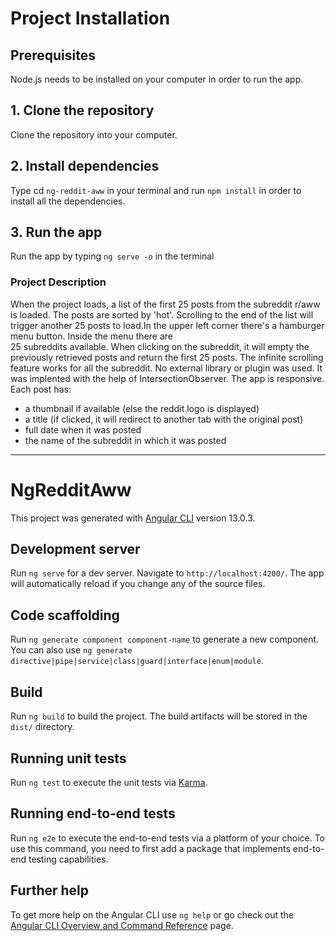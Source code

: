 # Project Installation 

## Prerequisites 
Node.js needs to be installed on your computer in order to run the app.

## 1. Clone the repository
Clone the repository into your computer. 

## 2. Install dependencies
Type cd `ng-reddit-aww` in your terminal and run `npm install` in order to install all the dependencies.

## 3. Run the app
Run the app by typing `ng serve -o` in the terminal 

### Project Description

When the project loads, a list of the first 25 posts from the subreddit r/aww is loaded. 
The posts are sorted by 'hot'. Scrolling to the end of the list will trigger another 25 
posts to load.In the upper left corner there's a hamburger menu button. Inside the menu there are  
25 subreddits available. When clicking on the subreddit, it will empty the previously retrieved
posts and return the first 25 posts. The infinite scrolling feature works for all the subreddit.
No external library or plugin was used. It was implented with the help of IntersectionObserver.
The app is responsive.
Each post has:
- a thumbnail if available (else the reddit logo is displayed) 
- a title (if clicked, it will redirect to another tab with the original post)
- full date when it was posted
- the name of the subreddit in which it was posted
----------------------------------------------------------------------------------------------------
# NgRedditAww

This project was generated with [Angular CLI](https://github.com/angular/angular-cli) version 13.0.3.

## Development server

Run `ng serve` for a dev server. Navigate to `http://localhost:4200/`. The app will automatically reload if you change any of the source files.

## Code scaffolding

Run `ng generate component component-name` to generate a new component. You can also use `ng generate directive|pipe|service|class|guard|interface|enum|module`.

## Build

Run `ng build` to build the project. The build artifacts will be stored in the `dist/` directory.

## Running unit tests

Run `ng test` to execute the unit tests via [Karma](https://karma-runner.github.io).

## Running end-to-end tests

Run `ng e2e` to execute the end-to-end tests via a platform of your choice. To use this command, you need to first add a package that implements end-to-end testing capabilities.

## Further help

To get more help on the Angular CLI use `ng help` or go check out the [Angular CLI Overview and Command Reference](https://angular.io/cli) page.
